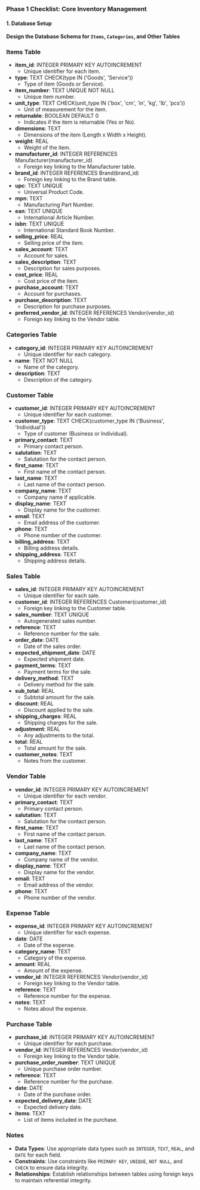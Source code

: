 ### Phase 1 Checklist: Core Inventory Management
#### 1. **Database Setup**
**Design the Database Schema for `Items`, `Categories`, and Other Tables**

### Items Table

- **item_id**: INTEGER PRIMARY KEY AUTOINCREMENT
  - Unique identifier for each item.
- **type**: TEXT CHECK(type IN ('Goods', 'Service'))
  - Type of item (Goods or Service).
- **item_number**: TEXT UNIQUE NOT NULL
  - Unique item number.
- **unit_type**: TEXT CHECK(unit_type IN ('box', 'cm', 'in', 'kg', 'lb', 'pcs'))
  - Unit of measurement for the item.
- **returnable**: BOOLEAN DEFAULT 0
  - Indicates if the item is returnable (Yes or No).
- **dimensions**: TEXT
  - Dimensions of the item (Length x Width x Height).
- **weight**: REAL
  - Weight of the item.
- **manufacturer_id**: INTEGER REFERENCES Manufacturer(manufacturer_id)
  - Foreign key linking to the Manufacturer table.
- **brand_id**: INTEGER REFERENCES Brand(brand_id)
  - Foreign key linking to the Brand table.
- **upc**: TEXT UNIQUE
  - Universal Product Code.
- **mpn**: TEXT
  - Manufacturing Part Number.
- **ean**: TEXT UNIQUE
  - International Article Number.
- **isbn**: TEXT UNIQUE
  - International Standard Book Number.
- **selling_price**: REAL
  - Selling price of the item.
- **sales_account**: TEXT
  - Account for sales.
- **sales_description**: TEXT
  - Description for sales purposes.
- **cost_price**: REAL
  - Cost price of the item.
- **purchase_account**: TEXT
  - Account for purchases.
- **purchase_description**: TEXT
  - Description for purchase purposes.
- **preferred_vendor_id**: INTEGER REFERENCES Vendor(vendor_id)
  - Foreign key linking to the Vendor table.

### Categories Table

- **category_id**: INTEGER PRIMARY KEY AUTOINCREMENT
  - Unique identifier for each category.
- **name**: TEXT NOT NULL
  - Name of the category.
- **description**: TEXT
  - Description of the category.

### Customer Table

- **customer_id**: INTEGER PRIMARY KEY AUTOINCREMENT
  - Unique identifier for each customer.
- **customer_type**: TEXT CHECK(customer_type IN ('Business', 'Individual'))
  - Type of customer (Business or Individual).
- **primary_contact**: TEXT
  - Primary contact person.
- **salutation**: TEXT
  - Salutation for the contact person.
- **first_name**: TEXT
  - First name of the contact person.
- **last_name**: TEXT
  - Last name of the contact person.
- **company_name**: TEXT
  - Company name if applicable.
- **display_name**: TEXT
  - Display name for the customer.
- **email**: TEXT
  - Email address of the customer.
- **phone**: TEXT
  - Phone number of the customer.
- **billing_address**: TEXT
  - Billing address details.
- **shipping_address**: TEXT
  - Shipping address details.

### Sales Table

- **sales_id**: INTEGER PRIMARY KEY AUTOINCREMENT
  - Unique identifier for each sale.
- **customer_id**: INTEGER REFERENCES Customer(customer_id)
  - Foreign key linking to the Customer table.
- **sales_number**: TEXT UNIQUE
  - Autogenerated sales number.
- **reference**: TEXT
  - Reference number for the sale.
- **order_date**: DATE
  - Date of the sales order.
- **expected_shipment_date**: DATE
  - Expected shipment date.
- **payment_terms**: TEXT
  - Payment terms for the sale.
- **delivery_method**: TEXT
  - Delivery method for the sale.
- **sub_total**: REAL
  - Subtotal amount for the sale.
- **discount**: REAL
  - Discount applied to the sale.
- **shipping_charges**: REAL
  - Shipping charges for the sale.
- **adjustment**: REAL
  - Any adjustments to the total.
- **total**: REAL
  - Total amount for the sale.
- **customer_notes**: TEXT
  - Notes from the customer.

### Vendor Table

- **vendor_id**: INTEGER PRIMARY KEY AUTOINCREMENT
  - Unique identifier for each vendor.
- **primary_contact**: TEXT
  - Primary contact person.
- **salutation**: TEXT
  - Salutation for the contact person.
- **first_name**: TEXT
  - First name of the contact person.
- **last_name**: TEXT
  - Last name of the contact person.
- **company_name**: TEXT
  - Company name of the vendor.
- **display_name**: TEXT
  - Display name for the vendor.
- **email**: TEXT
  - Email address of the vendor.
- **phone**: TEXT
  - Phone number of the vendor.

### Expense Table

- **expense_id**: INTEGER PRIMARY KEY AUTOINCREMENT
  - Unique identifier for each expense.
- **date**: DATE
  - Date of the expense.
- **category_name**: TEXT
  - Category of the expense.
- **amount**: REAL
  - Amount of the expense.
- **vendor_id**: INTEGER REFERENCES Vendor(vendor_id)
  - Foreign key linking to the Vendor table.
- **reference**: TEXT
  - Reference number for the expense.
- **notes**: TEXT
  - Notes about the expense.

### Purchase Table

- **purchase_id**: INTEGER PRIMARY KEY AUTOINCREMENT
  - Unique identifier for each purchase.
- **vendor_id**: INTEGER REFERENCES Vendor(vendor_id)
  - Foreign key linking to the Vendor table.
- **purchase_order_number**: TEXT UNIQUE
  - Unique purchase order number.
- **reference**: TEXT
  - Reference number for the purchase.
- **date**: DATE
  - Date of the purchase order.
- **expected_delivery_date**: DATE
  - Expected delivery date.
- **items**: TEXT
  - List of items included in the purchase.

### Notes

- **Data Types**: Use appropriate data types such as `INTEGER`, `TEXT`, `REAL`, and `DATE` for each field.
- **Constraints**: Use constraints like `PRIMARY KEY`, `UNIQUE`, `NOT NULL`, and `CHECK` to ensure data integrity.
- **Relationships**: Establish relationships between tables using foreign keys to maintain referential integrity.
